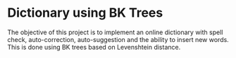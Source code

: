 # Dictionary using BK Trees

The objective of this project is to implement an online dictionary with spell check, auto-correction, auto-suggestion and the ability to insert new words. This is done using BK trees based on Levenshtein distance.
